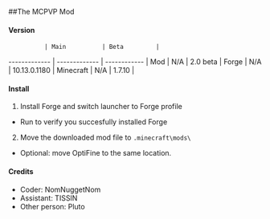 ##The MCPVP Mod

#### Version

              | Main          | Beta         |
------------- | ------------- | ------------ |
Mod           | N/A           | 2.0 beta     |
Forge         | N/A           | 10.13.0.1180 |
Minecraft     | N/A           | 1.7.10       |

#### Install

1. Install Forge and switch launcher to Forge profile
 - Run to verify you succesfully installed Forge
2. Move the downloaded mod file to `.minecraft\mods\`
 - Optional: move OptiFine to the same location.

#### Credits

- Coder: NomNuggetNom
- Assistant: TISSIN
- Other person: Pluto
